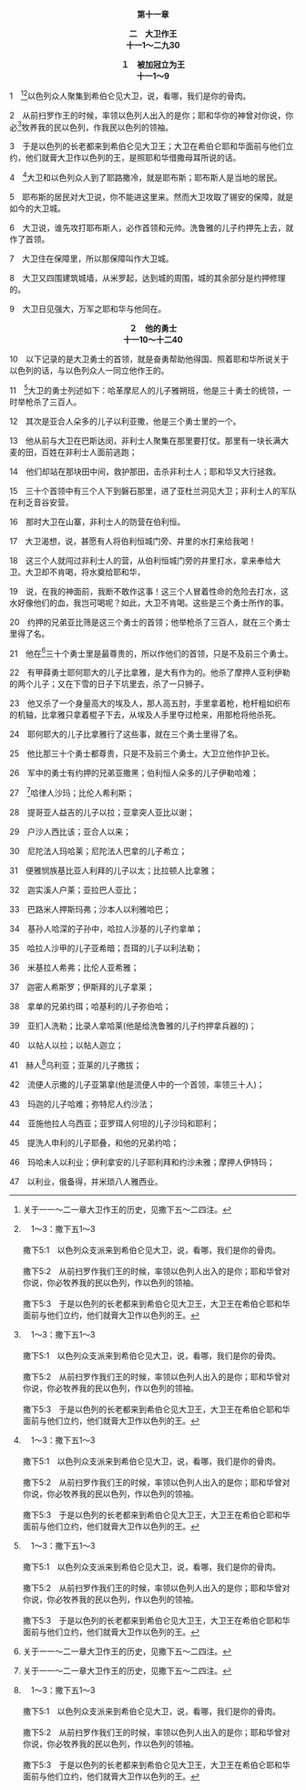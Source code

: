 <p style="text-align:center;font-weight:bold;">第十一章</p>

<p style="text-align:center;font-weight:bold;">二　大卫作王<br>十一1～二九30</p>

<p style="text-align:center;font-weight:bold;">１　被加冠立为王<br>十一1～9</p>

1　[^1][^a]以色列众人聚集到希伯仑见大卫，说，看哪，我们是你的骨肉。

[^1]:关于一一～二一章大卫作王的历史，见撒下五～二四注。

[^a]:　1～3：撒下五1～3<br><br>撒下5:1　以色列众支派来到希伯仑见大卫，说，看哪，我们是你的骨肉。<br><br>撒下5:2　从前扫罗作我们王的时候，率领以色列人出入的是你；耶和华曾对你说，你必牧养我的民以色列，作以色列的领袖。<br><br>撒下5:3　于是以色列的长老都来到希伯仑见大卫王，大卫王在希伯仑耶和华面前与他们立约，他们就膏大卫作以色列的王。

2　从前扫罗作王的时候，率领以色列人出入的是你；耶和华你的神曾对你说，你必[^a]牧养我的民以色列，作我民以色列的领袖。

[^a]:　结三四23<br><br>结34:23　我必立一牧人照管他们，牧养他们，就是我的仆人大卫；他必牧养他们，作他们的牧人。

3　于是以色列的长老都来到希伯仑见大卫王；大卫在希伯仑耶和华面前与他们立约，他们就膏大卫作以色列的王，是照耶和华借撒母耳所说的话。

4　[^a]大卫和以色列众人到了耶路撒冷，就是耶布斯；耶布斯人是当地的居民。

[^a]:　4～9：撒下五6～10<br><br>撒下5:6　大卫王和跟随他的人到了耶路撒冷，要攻打住在那地的耶布斯人。耶布斯人对大卫说，你不能进这里来，就是瞎子和瘸子也会把你赶走！（他们心里想，大卫绝不能进这里来。）<br><br>撒下5:7　然而大卫攻取了锡安的保障，就是如今的大卫城。<br><br>撒下5:8　当日，大卫说，谁攻打耶布斯人，当上水道攻打大卫心里所恨恶的瘸子和瞎子。因此有俗语说，瞎子和瘸子必不得进殿里去。<br><br>撒下5:9　大卫住在保障里，称保障为大卫城。大卫又从米罗往里，周围筑墙。<br><br>撒下5:10　大卫日见强大，耶和华万军之神与他同在。

5　耶布斯的居民对大卫说，你不能进这里来。然而大卫攻取了锡安的保障，就是如今的大卫城。

6　大卫说，谁先攻打耶布斯人，必作首领和元帅。洗鲁雅的儿子约押先上去，就作了首领。

7　大卫住在保障里，所以那保障叫作大卫城。

8　大卫又四围建筑城墙，从米罗起，达到城的周围，城的其余部分是约押修理的。

9　大卫日见强大，万军之耶和华与他同在。
<p style="text-align:center;font-weight:bold;">２　他的勇士<br>十一10～十二40</p>

10　以下记录的是大卫勇士的首领，就是奋勇帮助他得国、照着耶和华所说关于以色列的话，与以色列众人一同立他作王的。

11　[^a]大卫的勇士列述如下：哈革摩尼人的儿子雅朔班，他是三十勇士的统领，一时举枪杀了三百人。

[^a]:　11～41：撒下二三8～39<br><br>撒下23:8　大卫勇士的名字记在下面：他革扪人约设巴设，又称伊斯尼人亚底挪，他是军官的统领，一时击杀了八百人。<br><br>撒下23:9　其次是亚合人朵多的儿子以利亚撒；从前非利士人聚集在那里要打仗，以色列人往上撤退，有跟随大卫的三个勇士向非利士人骂阵，其中有以利亚撒。<br><br>撒下23:10　他起来击杀非利士人，直到手臂疲乏，手黏住刀把；那日耶和华大行拯救，百姓转回，在以利亚撒后头专专剥取财物。<br><br>撒下23:11　其次是哈拉人亚基的儿子沙玛。一日，非利士人聚集成群，在那里有一块长满红豆的田，百姓在非利士人面前逃跑。<br><br>撒下23:12　沙玛却站在那块田中间，救护那块田，并击杀非利士人；耶和华又大行拯救。<br><br>撒下23:13　收割的时候，三十个首领中有三个人下到亚杜兰洞见大卫；有一群非利士人在利乏音谷安营。<br><br>撒下23:14　那时大卫在山寨，非利士人的防营在伯利恒。<br><br>撒下23:15　大卫渴想，说，甚愿有人将伯利恒城门旁、井里的水打来给我喝！<br><br>撒下23:16　这三个勇士就闯过非利士人的营，从伯利恒城门旁的井里打水，拿来奉给大卫。他却不肯喝，将水奠给耶和华，<br><br>撒下23:17　说，耶和华啊，我断不敢作这事！这三个人冒着性命的危险去打水，这水好像他们的血，我岂可喝呢？如此，大卫不肯喝。这些是三个勇士所作的事。<br><br>撒下23:18　洗鲁雅的儿子，约押的兄弟亚比筛，是这三个勇士的首领；他举枪杀了三百人，就在三个勇士里得了名。<br><br>撒下23:19　他在这三十个勇士里是最尊贵的，所以作他们的首领，只是不及前三个勇士。<br><br>撒下23:20　有甲薛勇士耶何耶大的儿子比拿雅，是大有作为的。他杀了摩押人亚利伊勒的两个儿子；又在下雪的日子下坑里去，杀了一只狮子。<br><br>撒下23:21　他又杀了一个壮伟的埃及人；埃及人手里拿着枪，比拿雅只拿着棍子下去对抗他，从埃及人手里夺过枪来，用那枪将他杀死。<br><br>撒下23:22　耶何耶大的儿子比拿雅行了这些事，就在三个勇士里得了名。<br><br>撒下23:23　他比那三十个勇士都尊贵，只是不及前三个勇士。大卫立他作护卫长。<br><br>撒下23:24　有约押的兄弟亚撒黑，是三十个勇士之一；还有伯利恒人朵多的儿子伊勒哈难；<br><br>撒下23:25　哈律人沙玛；哈律人以利加；<br><br>撒下23:26　帕勒提人希利斯；提哥亚人益吉的儿子以拉；<br><br>撒下23:27　亚拿突人亚比以谢；户沙人米本乃；<br><br>撒下23:28　亚合人撒们；尼陀法人玛哈莱；<br><br>撒下23:29　尼陀法人巴拿的儿子希立；便雅悯族基比亚人利拜的儿子以太；<br><br>撒下23:30　比拉顿人比拿雅；迦实溪人希太；<br><br>撒下23:31　亚拉巴人亚比亚本；巴鲁米人押斯玛弗；<br><br>撒下23:32　沙本人以利雅哈巴；雅善儿子中的约拿单；<br><br>撒下23:33　哈拉人沙玛；哈拉人沙拉的儿子亚希暗；<br><br>撒下23:34　玛迦人亚哈拜的儿子以利法列；玛迦人的儿子；基罗人亚希多弗的儿子以连；<br><br>撒下23:35　迦密人希斯莱；亚巴人帕莱；<br><br>撒下23:36　琐巴人拿单的儿子以甲；迦得人巴尼；<br><br>撒下23:37　亚扪人洗勒；比录人拿哈莱（是给洗鲁雅的儿子约押拿兵器的）；<br><br>撒下23:38　以帖人以拉；以帖人迦立；<br><br>撒下23:39　赫人乌利亚。以上共有三十七人。

12　其次是亚合人朵多的儿子以利亚撒，他是三个勇士里的一个。

13　他从前与大卫在巴斯达闵，非利士人聚集在那里要打仗。那里有一块长满大麦的田，百姓在非利士人面前逃跑；

14　他们却站在那块田中间，救护那田，击杀非利士人；耶和华又大行拯救。

15　三十个首领中有三个人下到磐石那里，进了亚杜兰洞见大卫；非利士人的军队在利乏音谷安营。

16　那时大卫在山寨，非利士人的防营在伯利恒。

17　大卫渴想，说，甚愿有人将伯利恒城门旁、井里的水打来给我喝！

18　这三个人就闯过非利士人的营，从伯利恒城门旁的井里打水，拿来奉给大卫。大卫却不肯喝，将水奠给耶和华，

19　说，在我的神面前，我断不敢作这事！这三个人冒着性命的危险去打水，这水好像他们的血，我岂可喝呢？如此，大卫不肯喝。这些是三个勇士所作的事。

20　约押的兄弟亚比筛是这三个勇士的首领；他举枪杀了三百人，就在三个勇士里得了名。

21　他在[^1]三十个勇士里是最尊贵的，所以作他们的首领，只是不及前三个勇士。

[^1]:希伯来文经文作，三个中的两个。

22　有甲薛勇士耶何耶大的儿子比拿雅，是大有作为的。他杀了摩押人亚利伊勒的两个儿子；又在下雪的日子下坑里去，杀了一只狮子。

23　他又杀了一个身量高大的埃及人，那人高五肘，手里拿着枪，枪杆粗如织布的机轴，比拿雅只拿着棍子下去，从埃及人手里夺过枪来，用那枪将他杀死。

24　耶何耶大的儿子比拿雅行了这些事，就在三个勇士里得了名。

25　他比那三十个勇士都尊贵，只是不及前三个勇士。大卫立他作护卫长。

26　军中的勇士有约押的兄弟亚撒黑；伯利恒人朵多的儿子伊勒哈难；

27　[^1]哈律人沙玛；比伦人希利斯；

[^1]:照撒下二三25；希伯来文作，哈罗人沙莫。

28　提哥亚人益吉的儿子以拉；亚拿突人亚比以谢；

29　户沙人西比该；亚合人以来；

30　尼陀法人玛哈莱；尼陀法人巴拿的儿子希立；

31　便雅悯族基比亚人利拜的儿子以太；比拉顿人比拿雅；

32　迦实溪人户莱；亚拉巴人亚比；

33　巴路米人押斯玛弗；沙本人以利雅哈巴；

34　基孙人哈深的子孙中，哈拉人沙基的儿子约拿单；

35　哈拉人沙甲的儿子亚希暗；吾珥的儿子以利法勒；

36　米基拉人希弗；比伦人亚希雅；

37　迦密人希斯罗；伊斯拜的儿子拿莱；

38　拿单的兄弟约珥；哈基利的儿子弥伯哈；

39　亚扪人洗勒；比录人拿哈莱(他是给洗鲁雅的儿子约押拿兵器的)；

40　以帖人以拉；以帖人迦立；

41　赫人[^a]乌利亚；亚莱的儿子撒拔；

[^a]:　撒下十一6<br><br>撒下11:6　大卫差人到约押那里，说，你打发赫人乌利亚到我这里来。约押就打发乌利亚去见大卫。

42　流便人示撒的儿子亚第拿(他是流便人中的一个首领，率领三十人)；

43　玛迦的儿子哈难；弥特尼人约沙法；

44　亚施他拉人乌西亚；亚罗珥人何坦的儿子沙玛和耶利；

45　提洗人申利的儿子耶叠，和他的兄弟约哈；

46　玛哈未人以利业；伊利拿安的儿子耶利拜和约沙未雅；摩押人伊特玛；

47　以利业，俄备得，并米琐八人雅西业。
